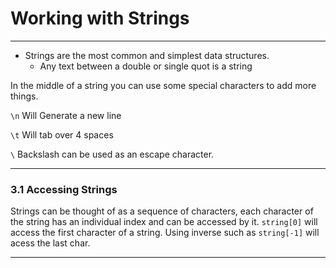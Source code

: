 # Working with Strings

---

- Strings are the most common and simplest data structures.
  - Any text between a double or single quot is a string

In the middle of a string you can use some special characters to add more things.

`\n` Will Generate a new line

`\t` Will tab over 4 spaces

`\` Backslash can be used as an escape character.

---

### 3.1 Accessing Strings

Strings can be thought of as a sequence of characters, each character of the string has an individual index and can be accessed by it. `string[0]` will access the first character of a string. Using inverse such as `string[-1]` will acess the last char.

---

